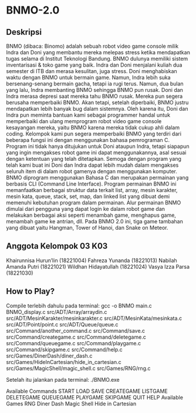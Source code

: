 # BNMO-2.0
## Deskripsi
BNMO (dibaca: Binomo) adalah sebuah robot video game console milik Indra dan Doni yang membantu mereka melepas stress ketika mendapatkan tugas selama di Institut Teknologi Bandung. BNMO dulunya memiliki sistem inventarisasi & toko game yang baik. Indra dan Doni menjalani kuliah dua semester di ITB dan merasa kesulitan, juga stress. Doni menghabiskan waktu dengan BNMO untuk bermain game. Namun, Indra lebih suka bersenang-senang bermain gacha, tetapi ia rugi terus. Namun, dua bulan yang lalu, Indra membanting BNMO sehingga BNMO pun rusak. Doni dan Indra merasa depresi saat mereka tahu BNMO rusak. Mereka pun segera berusaha memperbaiki BNMO. Akan tetapi, setelah diperbaiki, BNMO justru mendapatkan lebih banyak bug dalam sistemnya. Oleh karena itu, Doni dan Indra pun meminta bantuan kami sebagai programmer handal untuk memperbaiki dan ulang memprogram robot video game console kesayangan mereka, yaitu BNMO karena mereka tidak cukup ahli dalam coding. Kelompok kami pun segera memperbaiki BNMO yang terdiri dari beberapa fungsi ini dengan menggunakan bahasa pemrograman C. Program ini tidak hanya ditujukan untuk Doni ataupun Indra, tetapi siapapun yang ingin mengakses robot game ini dapat menggunakannya, asal sesuai dengan ketentuan yang telah ditetapkan. Semoga dengan program yang telah kami buat ini Doni dan Indra dapat lebih mudah dalam mengakses seluruh item di dalam robot gamenya dengan menggunakan komputer. BNMO diprogram menggunakan Bahasa C dan merupakan permainan yang berbasis CLI (Command Line Interface). Program permainan BNMO ini memanfaatkan berbagai struktur data terkait list, array, mesin karakter, mesin kata, queue, stack, set, map, dan linked list yang dibuat demi memenuhi kebutuhan program dalam permainan. Alur permainan BNMO dimulai dari pengguna yang dapat login ke dalam robot game dan melakukan berbagai aksi seperti menambah game, menghapus game, menambah game ke antrian, dll. Pada BNMO 2.0 ini, tiga game tambahan yang dibuat yaitu Hangman, Tower of Hanoi, dan Snake on Meteor. 

## Anggota Kelompok 03 K03
Khairunnisa Hurun’Iin (18221004)
Fahreza Yunanda (18221013)
Nabilah Amanda Putri (18221021)
Wildhan Hidayatullah (18221024)
Vasya Izza Parsa (18221030)

## How to Play?
Compile terlebih dahulu pada terminal: gcc -o BNMO main.c BNMO_display.c src/ADT/Array/arraydin.c src/ADT/MesinKarakter/mesinkarakter.c src/ADT/MesinKata/mesinkata.c src/ADT/Point/point.c src/ADT/Queue/queue.c src/Command/another_command.c src/Command/save.c src/Command/creategame.c src/Command/deletegame.c src/Command/queuegame.c src/Command/playgame.c src/Command/skipgame.c src/Command/help.c src/Games/DinerDash/diner_dash.c src/Games/HideInCartesian/hide_in_cartesian.c src/Games/MagicShell/magic_shell.c src/Games/RNG/rng.c

Setelah itu jalankan pada terminal: ./BNMO.exe

Available Commands
START
LOAD
SAVE
CREATEGAME
LISTGAME
DELETEGAME
QUEUEGAME
PLAYGAME
SKIPGAME
QUIT
HELP
Available Games
RNG
Diner Dash
Magic Shell
Hide in Cartesian
